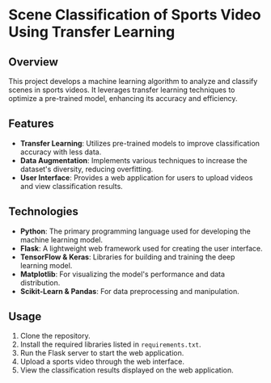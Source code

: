 # Scene Classification of Sports Video Using Transfer Learning

## Overview
This project develops a machine learning algorithm to analyze and classify scenes in sports videos. It leverages transfer learning techniques to optimize a pre-trained model, enhancing its accuracy and efficiency.

## Features
- **Transfer Learning**: Utilizes pre-trained models to improve classification accuracy with less data.
- **Data Augmentation**: Implements various techniques to increase the dataset's diversity, reducing overfitting.
- **User Interface**: Provides a web application for users to upload videos and view classification results.

## Technologies
- **Python**: The primary programming language used for developing the machine learning model.
- **Flask**: A lightweight web framework used for creating the user interface.
- **TensorFlow & Keras**: Libraries for building and training the deep learning model.
- **Matplotlib**: For visualizing the model's performance and data distribution.
- **Scikit-Learn & Pandas**: For data preprocessing and manipulation.

## Usage
1. Clone the repository.
2. Install the required libraries listed in `requirements.txt`.
3. Run the Flask server to start the web application.
4. Upload a sports video through the web interface.
5. View the classification results displayed on the web application.


